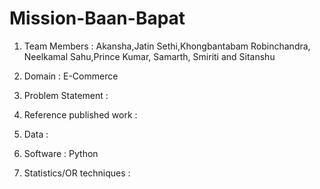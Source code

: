 # Mission-Baan-Bapat
1. Team Members : Akansha,Jatin Sethi,Khongbantabam Robinchandra, Neelkamal Sahu,Prince Kumar, Samarth, Smiriti and Sitanshu
   
2. Domain : E-Commerce

3. Problem Statement :

4. Reference published work :

5. Data :

6. Software : Python

7. Statistics/OR techniques :
   
